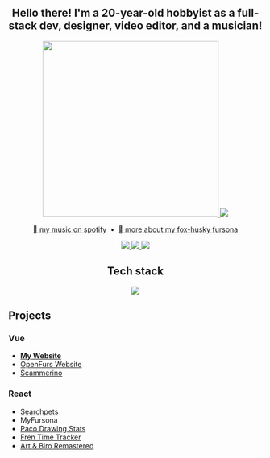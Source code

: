 <!-- Feel free to fork or copy me profile README, I don't mind! -->
<h2 align="center">Hello there! I'm a 20-year-old hobbyist as a full-stack dev, designer, video editor, and a musician!</h2>

<div align="center">
    <a href="https://github.com/anuraghazra/github-readme-stats">
      <img width="349" src="https://github-readme-stats.vercel.app/api/top-langs/?username=skepfusky&theme=tokyonight&langs_count=5&hide_border=true&include_all_commits=true&card_width=300">
    </a>
    <img src="https://spotify-recently-played-readme.vercel.app/api?user=jgvyje30t89zw4r2xy66j4u63&count=5&unique=true">
</div>
<p align="center">
    <a href="https://open.spotify.com/artist/3fouosCOFa1ykd6j9DZkWl">🎵 my music on spotify</a>
    &nbsp;&bull;&nbsp;
    <a href="https://skepfusky.xyz/fursona">🦊 more about my fox-husky fursona</a>
</p>
<p align="center">
    <a href="https://twitter.com/skepfuskyjs">
        <img src="https://img.shields.io/badge/twitter-%40skepfuskyjs-%231DA1F2?style=for-the-badge&logoColor=white&logo=twitter" />
    </a>
    <a href="https://youtube.com/skepfusky97">
        <img src="https://img.shields.io/badge/youtube-skepfusky97-%23ff0000?style=for-the-badge&logo=youtube" />
    </a>
    <img src="https://img.shields.io/badge/discord-skepfusky%239673-%237289da?style=for-the-badge&logoColor=white&logo=discord" />
</p>

<h2 align="center">Tech stack</h2>
<p align="center"><img src="https://skillicons.dev/icons?i=tailwind,sass,js,ts,py,vue,react,svelte,flask,fastapi,redis,cloudflare"/></p>

## Projects

### Vue

- [**My Website**](https://skepfusky.xyz)
- [OpenFurs Website](https://openfurs.vercel.app)
- [Scammerino](https://github.com/skepfusky/scammerino)

### React

- [Searchpets](https://searchpets.xyz)
- MyFursona
- [Paco Drawing Stats](https://github.com/skepfusky/pacopanda-drawing-stats)
- [Fren Time Tracker](https://github.com/skepfusky/fren-time-tracker)
- [Art & Biro Remastered](https://github.com/skepfusky/art-and-biro-comic-remastered)
